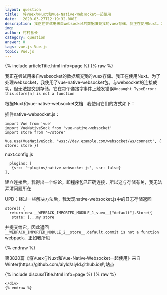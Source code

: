 ```yaml
---
layout: question
title:  将Vuex与Nuxt和Vue-Native-Websocket一起使用
date:   2020-03-27T12:19:32.000Z
description: 我正在尝试用来自websocket的数据填充我的vuex存储。我正在使用Nuxt。为了处理websocket，我使用了vue-native-websock...
img: 
author: 村村番长
category: question
answer: 0
tags: vue.js Vue.js
topic: Vue.js
---
```

<div class="article-root">
  <div class="article">
    {% include articleTitle.html info=page %}
    {% raw %}
    <div class="article-content"><p><font style="vertical-align: inherit;"><font style="vertical-align: inherit;">我正在尝试用来自websocket的数据填充我的vuex存储。</font><font style="vertical-align: inherit;">我正在使用Nuxt。</font><font style="vertical-align: inherit;">为了处理websocket，我使用了vue-native-websocket包。</font><font style="vertical-align: inherit;">与websocket的连接成功，但无法提交到存储，它在每个套接字事件上触发错误</font></font><code>Uncaught TypeError: this.store[n] is not a function</code></p>

<p><font style="vertical-align: inherit;"><font style="vertical-align: inherit;">根据Nuxt和vue-native-websocket文档，我使用它们的方式如下：</font></font></p>

<p><font style="vertical-align: inherit;"><font style="vertical-align: inherit;">插件native-websocket.js：</font></font></p>

<pre><code>import Vue from 'vue'<font></font>
import VueNativeSock from 'vue-native-websocket'<font></font>
import store from '~/store'<font></font>
<font></font>
Vue.use(VueNativeSock, 'wss://dev.example.com/websocket/ws/connect', { store: store })<font></font>
</code></pre>

<p><font style="vertical-align: inherit;"><font style="vertical-align: inherit;">nuxt.config.js</font></font></p>

<pre><code>  plugins: [<font></font>
   {src: '~plugins/native-websocket.js', ssr: false}<font></font>
],<font></font>
</code></pre>

<p><font style="vertical-align: inherit;"><font style="vertical-align: inherit;">建立连接后，我得出一个结论，即程序包已正确连接，所以这与存储有关，我无法弄清问题所在</font></font></p>

<p><font style="vertical-align: inherit;"><font style="vertical-align: inherit;">UPD：经过一些解决方法后，我发现native-websocket.js中的日志存储返回 </font></font></p>

<pre><code>store() {<font></font>
  return new __WEBPACK_IMPORTED_MODULE_1_vuex__["default"].Store({<font></font>
   state: {...my store<font></font>
</code></pre>

<p><font style="vertical-align: inherit;"><font style="vertical-align: inherit;">并提交给它，因此返回</font></font><code>__WEBPACK_IMPORTED_MODULE_2__store__.default.commit is not a function</code><font style="vertical-align: inherit;"><font style="vertical-align: inherit;">
webpack，正如我所见</font></font></p></div>
    {% endraw %}
  </div>
  <p class="winter_mark">第3820篇《将Vuex与Nuxt和Vue-Native-Websocket一起使用》来自Winter(https://github.com/aiyld/aiyld.github.io)的站点</p>
  <div class="discuss-wrapper">
    {% include discussTitle.html info=page %}
    {% raw %}
    <div class="discuss-list">
    
    </div>
    {% endraw %}
  </div>
<div>
